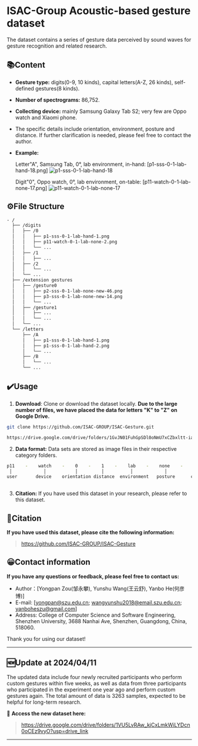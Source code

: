 # ISAC-Group Acoustic-based gesture dataset

The dataset contains a series of gesture data perceived by sound waves for gesture recognition and related research.


## 📚Content

- **Gesture type:** digits(0-9, 10 kinds), capital letters(A-Z, 26 kinds), self-defined gestures(8 kinds).

- **Number of spectrograms:** 86,752.

- **Collecting device:** mainly Samsung Galaxy Tab S2; very few are Oppo watch and Xiaomi phone.

- The specific details include orientation, environment, posture and distance. If further clarification is needed, please feel free to contact the author.

- **Example:**

  Letter"A", Samsung Tab, 0°, lab environment, in-hand:    [p1-sss-0-1-lab-hand-18.png] ![p1-sss-0-1-lab-hand-18](p1-sss-0-1-lab-hand-18.png)

  Digit"0", Oppo watch, 0°, lab environment, on-table:   [p11-watch-0-1-lab-none-17.png] ![p11-watch-0-1-lab-none-17](p11-watch-0-1-lab-none-17.png)



## ⚙️File Structure

```bash
- /
  ├── /digits
  │   ├── /0
  │   │   ├── p1-sss-0-1-lab-hand-1.png
  │   │   ├── p11-watch-0-1-lab-none-2.png
  │   │   └── ...
  │   ├── /1
  │   │   ├── ...
  │   ├── /2
  │   │   └── ...
  │   └── ...
  ├── /extension gestures
  │   ├── /gesture0
  │   │   ├── p2-sss-0-1-lab-none-new-46.png
  │   │   ├── p3-sss-0-1-lab-none-new-14.png
  │   │   └── ...
  │   ├── /gesture1
  │   │   ├── ...
  │   │   └── ...
  │   └── ...
  └── /letters
      ├── /A
      │   ├── p1-sss-0-1-lab-hand-1.png
      │   ├── p1-sss-0-1-lab-hand-2.png
      │   └── ...
      ├── /B
      │   └── ...
      └── ...

```





## ✔️Usage

1. **Download**: Clone or download the dataset locally. **Due to the large number of files, we have placed the data for letters "K" to "Z" on Google Drive.**

```bash
git clone https://github.com/ISAC-GROUP/ISAC-Gesture.git
```

```bash
https://drive.google.com/drive/folders/1GvJN01FuhGpSDl0oNmU7xCZbxltt-iae?usp=sharing
```

2. **Data format:** Data sets are stored as image files in their respective category folders.

```bash
p11    -    watch    -    0    -    1    -    lab    -    none    -    20     .png
 │            │           │         │          │            │           │      │              
user       device    orientation distance  environment   posture      count  format
     
```



3. **Citation:** If you have used this dataset in your research, please refer to this dataset.



## 🔗Citation

**If you have used this dataset, please cite the following information:**

> https://github.com/ISAC-GROUP/ISAC-Gesture



## 😀Contact information

**If you have any questions or feedback, please feel free to contact us:**

- Author：[Yongpan Zou(邹永攀), Yunshu Wang(王云舒), Yanbo He(何彦博)]
- E-mail: [yongpan@szu.edu.cn; wangyunshu2018@email.szu.edu.cn; yanboheszu@gmail.com]
- Address: College of Computer Science and Software Engineering, Shenzhen University, 3688 Nanhai Ave, Shenzhen, Guangdong, China, 518060.

Thank you for using our dataset!

---

## 🆕Update at 2024/04/11

The updated data include four newly recruited participants who perform custom gestures within five weeks, as well as data from three participants who participated in the experiment one year ago and perform custom gestures again. The total amount of data is 3263 samples, expected to be helpful for long-term research.

🔗 **Access the new dataset here:**

> https://drive.google.com/drive/folders/1VU5LvRAw_kjCxLmkWiLYDcn0oCEz9vyO?usp=drive_link

---

